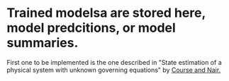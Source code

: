 # Trained modelsa are stored here, model predcitions, or model summaries. 

First one to be implemented is the one described in "State estimation of a physical system with unknown governing equations" by [Course and Nair.](https://www.nature.com/articles/s41586-023-06574-8) 